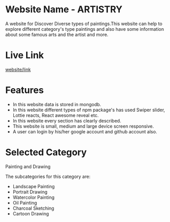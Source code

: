 
# Website Name - ARTISTRY

A website for Discover Diverse types of paintings.This website  can help to explore different category's type paintings and also have some information about some famous arts and the artist and more.


# Live Link

[website/link](https://assignment-10-ceab3.web.app)

# Features


- In this website data is stored in mongodb. 
- In this website different types of npm package's  has used Swiper slider, Lottie reacts, React awesome reveal etc.
- In this website every section has clearly described.
- This website is small, medium and large device screen responsive.
- A user can login by his/her google account and github account also.


# Selected Category

Painting and Drawing

The subcategories for this category are:

- Landscape Painting
- Portrait Drawing
- Watercolor Painting
- Oil Painting
- Charcoal Sketching
- Cartoon Drawing






